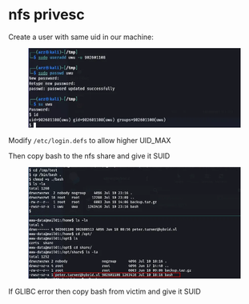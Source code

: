 # nfs privesc

Create a user with same uid in our machine:&#x20;

<figure><img src="../../../.gitbook/assets/nfs privesc.png" alt=""><figcaption></figcaption></figure>

Modify `/etc/login.defs` to allow higher UID\_MAX

Then copy bash to the nfs share and give it SUID&#x20;

<figure><img src="../../../.gitbook/assets/nfs privesc-1 (1).png" alt=""><figcaption></figcaption></figure>

If GLIBC error then copy bash from victim and give it SUID
